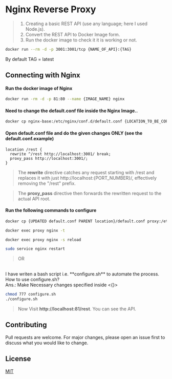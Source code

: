 # Nginx Reverse Proxy

> 1. Creating a basic REST API (use any language; here I used Node.js).
> 2. Convert the REST API to Docker Image form. 
> 3. Run the docker image to check it it is working or not.

```bash
docker run --rm -d -p 3001:3001/tcp {NAME_OF_API}:{TAG}
```
By default TAG = latest


## Connecting with Nginx

#### Run the docker image of Nginx

```bash
docker run -rm -d -p 81:80 --name {IMAGE_NAME} nginx
```

#### Need to change the **default.conf** file inside the Nginx Image..
```bash
docker cp nginx-base:/etc/nginx/conf.d/default.conf {LOCATION_TO_BE_COPIED}
```

#### Open **default.conf** file and do the given changes **ONLY** (see the **default.conf.example**)
```
location /rest {
  rewrite ^/rest http://localhost:3001/ break;
  proxy_pass http://localhost:3001/;
}
```
> The **rewrite** directive catches any request starting with /rest and replaces it with just http://localhost:{PORT_NUMBER}/, effectively removing the "/rest" prefix.

> The **proxy_pass** directive then forwards the rewritten request to the actual API root.

#### Run the following commands to configure
```bash
docker cp {UPDATED default.conf PARENT location}/default.conf proxy:/etc/nginx/conf.d/

docker exec proxy nginx -t

docker exec proxy nginx -s reload

sudo service nginx restart
```
>OR 
<br>
I have writen a bash script i.e. **configure.sh** to automate the process.
<br>How to use configure.sh?<br>
Ans.: Make Necessary changes specified inside <{}>

```bash
chmod 777 configure.sh
./configure.sh
```

> Now Visit **http://localhost:81/rest**. You can see the API.

## Contributing

Pull requests are welcome. For major changes, please open an issue first
to discuss what you would like to change.

## License

[MIT](https://choosealicense.com/licenses/mit/)